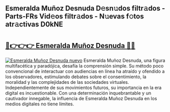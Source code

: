 ## Esmeralda Muñoz Desnuda D𝚎sn𝚞dos filtr𝚊dos - Parts-FRs Vid𝚎os filtr𝚊dos - N𝚞evas f𝚘tos atr𝚊ctivas D0kNE

# <h2><a href="http://mb0wb9.tromn.icu/?c=Esmeralda+Mu%c3%b1oz+Desnuda">🔗👉👉👉 Esmeralda Muñoz Desnuda 🔗🔗</a></h2>

[![Esmeralda Muñoz Desnuda nuevo](https://i.imgur.com/pEAQMta.gif)](http://mb0wb9.tromn.icu/?c=Esmeralda+Mu%c3%b1oz+Desnuda)
Esmeralda Muñoz Desnuda, una figura multifacética y paradójica, desafía la comprensión simple. Su método poco convencional de interactuar con audiencias en línea ha atraído y ofendido a los observadores, estimulando debates sobre el consentimiento, la moralidad y las complejidades de las sociedades virtuales. Independientemente de sus movimientos futuros, su importancia en la era digital es incuestionable. Con una determinación inquebrantable y un cautivador innegable, la influencia de Esmeralda Muñoz Desnuda en los medios digitales no tiene límites.
